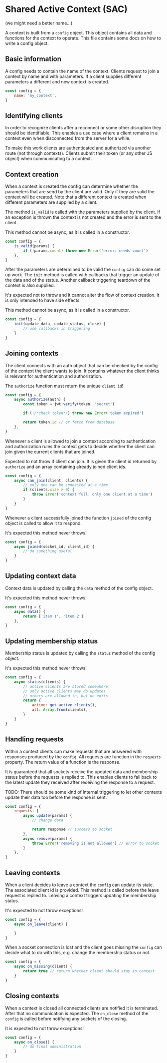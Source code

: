 # Shared Active Context (SAC) 
(we might need a better name...)

A context is built from a `config` object. This object contains all data and functions for the context to operate. This file contains some docs on how to write a config object.

## Basic information
A config needs to contain the name of the context. Clients request to join a context by name and with parameters. If a client supplies different parameters a different and new context is created.

```js
const config = {
    name: 'my_context',
}
```

## Identifying clients
In order to recognize clients after a reconnect or some other disruption they should be identifiable. This enables a use case where a client remains in a context even when disconnected from the server for a while.

To make this work clients are authenticated and authorized via another route (not through contexts). Clients submit their token (or any other JS object) when communicating to a context.

## Context creation
When a context is created the config can determine whether the parameters that are send by the client are valid. Only if they are valid the context will be created. Note that a different context is created when different parameters are supplied by a client.

The method `is_valid` is called with the parameters supplied by the client. If an exception is thrown the context is not created and the error is sent to the client.

This method cannot be async, as it is called in a constructor.

```js
const config = {
    is_valid(params) {
        if (!params.count) throw new Error('error: needs count')
    },
}
```

After the parameters are determined to be valid the `config` can do some set up work. The `init` method is called with callbacks that trigger an update of the data and of the status. Another callback triggering teardown of the context is also supplied.

It's expected not to throw and it cannot alter the flow of context creation. It is only intended to have side effects.

This method cannot be async, as it is called in a constructor.

```js
const config = {
    init(update_data, update_status, close) {
        // use callbacks in triggering
    }
}
```

## Joining contexts
The client connects with an auth object that can be checked by the config of the context the client wants to join. It contains whatever the client thinks is relevant for authentication and authorization. 

The `authorize` function must return the unique `client id`!

```js
const config = {
    async authorize(auth) {
        const token = jwt.verify(token, 'secret')

        if (!/*check token*/) throw new Error('token expired')

        return token.id // or fetch from database
    },
}
```

Whenever a client is allowed to join a context according to authentication and authorization rules the context gets to decide whether the client can join given the current clients that are joined.

Expected to not throw if client can join. It is given the client id returned by `authorize` and an array containing already joined client ids.

```js
const config = {
    async can_join(client, clients) {
        // only one can be connected at a time
        if (clients.size > 0) {
            throw Error('context full: only one client at a time')
        }
    }
}
```


Whenever a client successfully joined the function `joined` of the config object is called to allow it to respond.

It's expected this method never throws!

```js
const config = {
    async joined(socket_id, client_id) {
        // do something useful
    }
}
```

## Updating context data
Context data is updated by calling the `data` method of the config object. 

It's expected this method never throws!

```js
const config = {
    async data() {
        return ['item 1', 'item 2']
    },
}
```

## Updating membership status
Membership status is updated by calling the `status` method of the config object. 

It's expected this method never throws!

```js
const config = {
    async status(clients) {
        // active clients are stored somewhere
        // only active clients may do updates
        // others are allowed in, but no edits
        return {
            active: get_active_clients(),
            all: Array.from(clients),
        }
    }
}
```

## Handling requests
Within a context clients can make requests that are answered with responses produced by the `config`. All requests are function in the `requests` property. The return value of a function is the response.

It is guaranteed that all sockets receive the updated data and membership status before the requests is replied to. This enables clients to fall back to the latest update they received after receiving the response to a request.

TODO: There should be some kind of internal triggering to let other contexts update their data too before the response is sent.

```js
const config = {
    requests: {
        async update(params) {
            // change data

            return response // success to socket
        },
        async remove(params) {
            throw Error('removing is not allowed') // error to socket
        }
    },
}
```

## Leaving contexts
When a client decides to leave a context the `config` can update its state. The associated client id is provided. This method is called before the leave request is replied to. Leaving a context triggers updating the membership status.

It's expected to not throw exceptions!

```js
const config = {
    async on_leave(client) {

    }
}
```

When a socket connection is lost and the client goes missing the `config` can decide what to do with this, e.g. change the membership status or not.

```js
const config = {
    async on_missing(client) {
        return true // return whether client should stay in context
    }
}
```

## Closing contexts
When a context is closed all connected clients are notified it is terminated. After that no communication is expected. The `on_close` method of the `config` is called before notifying any sockets of the closing.

It is expected to not throw exceptions!

```js
const config = {
    async on_close() {
        // do final administration
    }
}
```